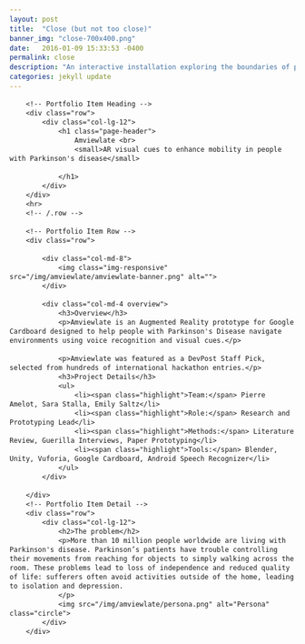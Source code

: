 ```yaml
---
layout: post
title:  "Close (but not too close)"
banner_img: "close-700x400.png"
date:   2016-01-09 15:33:53 -0400
permalink: close
description: "An interactive installation exploring the boundaries of personal & technological space"
categories: jekyll update
---
```

<div class="container post">

        <!-- Portfolio Item Heading -->
        <div class="row">
            <div class="col-lg-12">
                <h1 class="page-header">
                    Amviewlate <br>
                    <small>AR visual cues to enhance mobility in people with Parkinson's disease</small>

                </h1>
            </div>
        </div>
        <hr>
        <!-- /.row -->

        <!-- Portfolio Item Row -->
        <div class="row">

            <div class="col-md-8">
                <img class="img-responsive" src="/img/amviewlate/amviewlate-banner.png" alt="">
            </div>

            <div class="col-md-4 overview">
                <h3>Overview</h3>
                <p>Amviewlate is an Augmented Reality prototype for Google Cardboard designed to help people with Parkinson's Disease navigate environments using voice recognition and visual cues.</p>
                    
                <p>Amviewlate was featured as a DevPost Staff Pick, selected from hundreds of international hackathon entries.</p>
                <h3>Project Details</h3>
                <ul>
                    <li><span class="highlight">Team:</span> Pierre Amelot, Sara Stalla, Emily Saltz</li>
                    <li><span class="highlight">Role:</span> Research and Prototyping Lead</li>
                    <li><span class="highlight">Methods:</span> Literature Review, Guerilla Interviews, Paper Prototyping</li>
                    <li><span class="highlight">Tools:</span> Blender, Unity, Vuforia, Google Cardboard, Android Speech Recognizer</li>
                </ul>
            </div>

        </div>
        <!-- Portfolio Item Detail -->
        <div class="row">
            <div class="col-lg-12">
                <h2>The problem</h2>
                <p>More than 10 million people worldwide are living with Parkinson's disease. Parkinson’s patients have trouble controlling their movements from reaching for objects to simply walking across the room. These problems lead to loss of independence and reduced quality of life: sufferers often avoid activities outside of the home, leading to isolation and depression.
                </p>
                <img src="/img/amviewlate/persona.png" alt="Persona" class="circle">
            </div>
        </div>